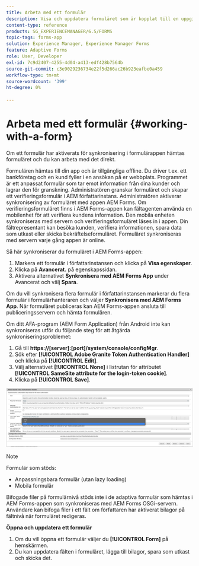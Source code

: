 ```yaml
---
title: Arbeta med ett formulär
description: Visa och uppdatera formuläret som är kopplat till en uppgift eller startpunkt i AEM Forms-appen
content-type: reference
products: SG_EXPERIENCEMANAGER/6.5/FORMS
topic-tags: forms-app
solution: Experience Manager, Experience Manager Forms
feature: Adaptive Forms
role: User, Developer
exl-id: 7c9d2407-4255-4d04-a413-edf428b7564b
source-git-commit: c3e9029236734e22f5d266ac26b923eafbe0a459
workflow-type: tm+mt
source-wordcount: '399'
ht-degree: 0%

---
```


# Arbeta med ett formulär {#working-with-a-form}

Om ett formulär har aktiverats för synkronisering i formulärappen hämtas formuläret och du kan arbeta med det direkt.

Formulären hämtas till din app och är tillgängliga offline. Du driver t.ex. ett bankföretag och en kund fyller i en ansökan på er webbplats. Programmet är ett anpassat formulär som tar emot information från dina kunder och lagrar den för granskning. Administratören granskar formuläret och skapar ett verifieringsformulär i AEM författarinstans. Administratören aktiverar synkronisering av formuläret med appen AEM Forms. Om verifieringsformuläret finns i AEM Forms-appen kan fältagenten använda en mobilenhet för att verifiera kundens information. Den mobila enheten synkroniseras med servern och verifieringsformuläret läses in i appen. Din fältrepresentant kan besöka kunden, verifiera informationen, spara data som utkast eller skicka bekräftelseformuläret. Formuläret synkroniseras med servern varje gång appen är online.

Så här synkroniserar du formuläret i AEM Forms-appen:

1. Markera ett formulär i författarinstansen och klicka på **Visa egenskaper**.
1. Klicka på **Avancerat.** på egenskapssidan.
1. Aktivera alternativet **Synkronisera med AEM Forms App** under Avancerat och välj **Spara**.

Om du vill synkronisera flera formulär i författarinstansen markerar du flera formulär i formulärhanteraren och väljer **Synkronisera med AEM Forms App**. När formuläret publiceras kan AEM Forms-appen ansluta till publiceringsservern och hämta formulären.

Om ditt AFA-program (AEM Form Application) från Android inte kan synkroniseras utför du följande steg för att åtgärda synkroniseringsproblemet:

1. Gå till **https://[server]:[port]/system/console/configMgr**.
1. Sök efter **[!UICONTROL Adobe Granite Token Authentication Handler]** och klicka på **[!UICONTROL Edit]**.
1. Välj alternativet **[!UICONTROL None]** i listrutan för attributet **[!UICONTROL SameSite attribute for the login-token cookie]**.
1. Klicka på **[!UICONTROL Save]**.

![Synkronisera bild med AFA Android-appen](/help/forms/using/assets/afaandroid.png)

>[!NOTE]
>
>Formulär som stöds:
>
>* Anpassningsbara formulär (utan lazy loading)
>* Mobila formulär
>
>Bifogade filer på formulärnivå stöds inte i de adaptiva formulär som hämtas i AEM Forms-appen som synkroniseras med AEM Forms OSGi-servern. Användare kan bifoga filer i ett fält om författaren har aktiverat bilagor på fältnivå när formuläret redigeras.


**Öppna och uppdatera ett formulär**

1. Om du vill öppna ett formulär väljer du **[!UICONTROL Form]** på hemskärmen.
1. Du kan uppdatera fälten i formuläret, lägga till bilagor, spara som utkast och skicka det.
